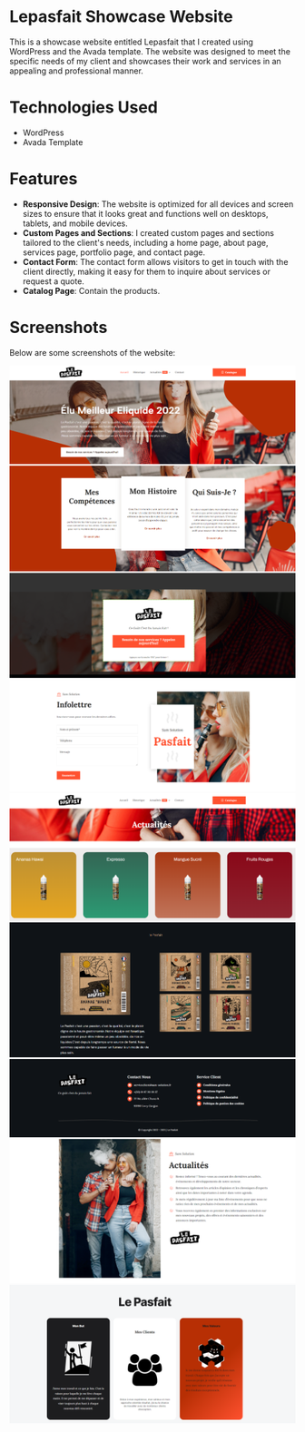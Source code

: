 # Lepasfait Showcase Website
This is a showcase website entitled Lepasfait that I created using WordPress and the Avada template. The website was designed to meet the specific needs of my client 
and showcases their work and services in an appealing and professional manner.

# Technologies Used
- WordPress
- Avada Template

# Features
- **Responsive Design**: The website is optimized for all devices and screen sizes to ensure that it looks great and functions well on desktops, tablets, and mobile devices.
- **Custom Pages and Sections**: I created custom pages and sections tailored to the client's needs, including a home page, about page, services page, portfolio page,
and contact page.
- **Contact Form**: The contact form allows visitors to get in touch with the client directly, making it easy for them to inquire about services or request a quote.
- **Catalog Page**: Contain the products.
# Screenshots
Below are some screenshots of the website:

<div class="gallery">
    <img src="https://github.com/feriel214/LePasfait/blob/main/assets/1.PNG" alt="home image" >
    <img src="https://github.com/feriel214/LePasfait/blob/main/assets/2.PNG" alt="home image" >
    <img src="https://github.com/feriel214/LePasfait/blob/main/assets/3.PNG" alt="home image" >
    <img src="https://github.com/feriel214/LePasfait/blob/main/assets/4.PNG" alt="home image" >
    <img src="https://github.com/feriel214/LePasfait/blob/main/assets/5.PNG" alt="home image" >
    <img src="https://github.com/feriel214/LePasfait/blob/main/assets/6.PNG" alt="home image" >
    <img src="https://github.com/feriel214/LePasfait/blob/main/assets/8.PNG" alt="home image" >
    <img src="https://github.com/feriel214/LePasfait/blob/main/assets/9.PNG" alt="home image" >
    <img src="https://github.com/feriel214/LePasfait/blob/main/assets/10.PNG" alt="home image" >
</div>
